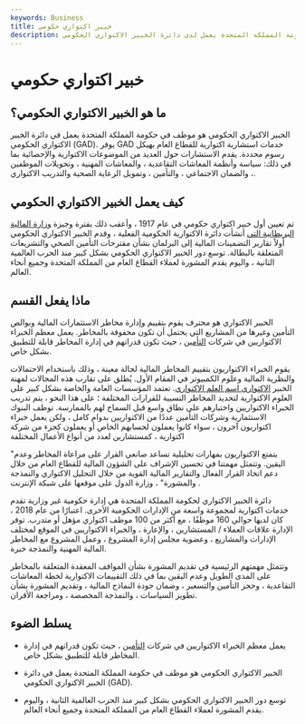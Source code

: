 ```yaml
---
keywords: Business
title: خبير اكتواري حكومي
description: الخبير الاكتواري الحكومي هو موظف في حكومة المملكة المتحدة يعمل لدى دائرة الخبير الاكتواري الحكومي (GAD).
---
```


# خبير اكتواري حكومي
## ما هو الخبير الاكتواري الحكومي؟

الخبير الاكتواري الحكومي هو موظف في حكومة المملكة المتحدة يعمل في دائرة الخبير الاكتواري الحكومي (GAD). يوفر GAD خدمات استشارية اكتوارية للقطاع العام بهيكل رسوم محددة. يقدم الاستشارات حول العديد من الموضوعات الاكتوارية والإحصائية بما في ذلك: سياسة وأنظمة المعاشات التقاعدية ، والمعاشات المهنية ، وتحويلات الموظفين ، والضمان الاجتماعي ، والتأمين ، وتمويل الرعاية الصحية والتدريب الاكتواري.

## كيف يعمل الخبير الاكتواري الحكومي

تم تعيين أول خبير اكتواري حكومي في عام 1917 ، وأعقب ذلك بفترة وجيزة [وزارة المالية البريطانية التي](/boe) أنشأت دائرة الاكتوارية الحكومية الفعلية ، وقدم الخبير الاكتواري الحكومي أولاً تقارير التضمينات المالية إلى البرلمان بشأن مقترحات التأمين الصحي والتشريعات المتعلقة بالبطالة. توسع دور الخبير الاكتواري الحكومي بشكل كبير منذ الحرب العالمية الثانية ، واليوم يقدم المشورة لعملاء القطاع العام من المملكة المتحدة وجميع أنحاء العالم.

## ماذا يفعل القسم

الخبير الاكتواري هو محترف يقوم بتقييم وإدارة مخاطر الاستثمارات المالية وبوالص التأمين وغيرها من المشاريع التي يحتمل أن تكون محفوفة بالمخاطر. يعمل معظم الخبراء الاكتواريين في شركات [التأمين](/insurance) ، حيث تكون قدراتهم في إدارة المخاطر قابلة للتطبيق بشكل خاص.

يقوم الخبراء الاكتواريون بتقييم المخاطر المالية لحالة معينة ، وذلك باستخدام الاحتمالات والنظرية المالية وعلوم الكمبيوتر في المقام الأول. يُطلق على تقارب هذه المجالات لمهنة الخبير [الاكتواري اسم العلم الاكتواري](/actuarial-science). تعتمد المؤسسات العامة والخاصة بشكل كبير على العلوم الاكتوارية لتحديد المخاطر النسبية للقرارات المختلفة ؛ على هذا النحو ، يتم تدريب الخبراء الاكتواريين واختبارهم على نطاق واسع قبل السماح لهم بالممارسة. توظف البنوك الاستثمارية وشركات التأمين عددًا من الاكتواريين بدوام كامل ، ولكن يعمل خبراء اكتواريون آخرون ، سواء كانوا يعملون لحسابهم الخاص أو يعملون كجزء من شركة اكتوارية ، كمستشارين لعدد من أنواع الأعمال المختلفة

"يتمتع الاكتواريون بمهارات تحليلية تساعد صانعي القرار على مراعاة المخاطر وعدم اليقين. وتتمثل مهمتنا في تحسين الإشراف على الشؤون المالية للقطاع العام من خلال دعم اتخاذ القرار الفعال والتقارير المالية القوية من خلال التحليل الاكتواري والنمذجة والمشورة" ، وزارة الدول على موقعها على شبكة الإنترنت .

دائرة الخبير الاكتواري لحكومة المملكة المتحدة هي إدارة حكومية غير وزارية تقدم خدمات اكتوارية لمجموعة واسعة من الإدارات الحكومية الأخرى. اعتبارًا من عام 2018 ، كان لديها حوالي 160 موظفًا ، مع أكثر من 100 موظف اكتواري مؤهل أو متدرب. توفر الإدارة علاقات العملاء / المستشارين ، والإعارة ، والخبراء الاكتواريين في الموقع لمختلف الإدارات والمشاريع ، وعضوية مجلس إدارة المشروع ، وعمل المشروع مع المخاطر المالية المهنية والنمذجة خبرة.

وتتمثل مهمتهم الرئيسية في تقديم المشورة بشأن المواقف المعقدة المتعلقة بالمخاطر على المدى الطويل وعدم اليقين بما في ذلك التقييمات الاكتوارية لخطة المعاشات التقاعدية ، وحجز التأمين والتسعير ، وضمان جودة النماذج المالية ، وتقديم المشورة بشأن تطوير السياسات ، والنمذجة المخصصة ، ومراجعة الأقران.

## يسلط الضوء

- يعمل معظم الخبراء الاكتواريين في شركات [التأمين](/insurance) ، حيث تكون قدراتهم في إدارة المخاطر قابلة للتطبيق بشكل خاص.

- الخبير الاكتواري الحكومي هو موظف في حكومة المملكة المتحدة يعمل في دائرة الخبير الاكتواري الحكومي (GAD).

- توسع دور الخبير الاكتواري الحكومي بشكل كبير منذ الحرب العالمية الثانية ، واليوم يقدم المشورة لعملاء القطاع العام من المملكة المتحدة وجميع أنحاء العالم.

